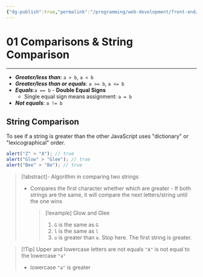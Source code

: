 ```yaml
---
{"dg-publish":true,"permalink":"/programming/web-development/front-end/javascript-vanilla/01-basics/07-comparisons/01-comparisons-and-string-comparison/","tags":["programming","webdevelopment","frontend","JavaScript"],"created":"2024-11-09T11:30:41.724+08:00"}
---
```



# 01 Comparisons & String Comparison

---

- **_Greater/less than_**: `a > b`, `a < b`
- **_Greater/less than or equals_**: `a >= b`, `a <= b`
- **_Equals_**:`a == b` - **Double Equal Signs**
  - Single equal sign means assignment: `a = b`
- **_Not equals_**: `a != b`

## String Comparison

To see if a string is greater than the other
JavaScript uses "dictionary" or "lexicographical" order.

```javascript
alert("Z" > "A"); // true
alert("Glow" > "Glee"); // true
alert("Bee" > "Be"); // true
```

> [!abstract]- Algorithm in comparing two strings
>
> - Compares the first character whether which are greater - If both strings are the same, it will compare the next letters/string until the one wins
>   > [!example] Glow and Glee
>   >
>   > 1. `G` is the same as `G`
>   > 2. `l` is the same as `l`
>   > 3. `o` is greater than `e`. Stop here. The first string is greater.

> [!Tip] Upper and lowercase letters are not equals
> `"A"` is not equal to the lowercase `"a"`
>
> - lowercase `"a"` is greater
